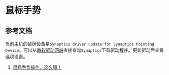 # 鼠标手势

## 参考文档

当前主机的鼠标设备是`Synaptics driver update for Synaptics Pointing Device`。可以从[微软驱动网站](catalog.update.microsoft.com)直接查询`Synaptics`下载驱动程序。更新驱动后查看选项设置。

1. [鼠标手势操作，这么强！](https://zhuanlan.zhihu.com/p/78477158)
